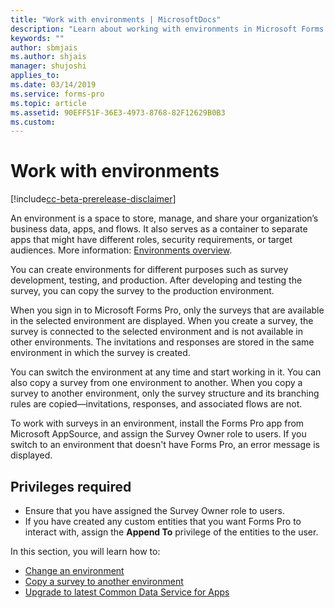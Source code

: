 ```yaml
---
title: "Work with environments | MicrosoftDocs"
description: "Learn about working with environments in Microsoft Forms Pro"
keywords: ""
author: sbmjais
ms.author: shjais
manager: shujoshi
applies_to: 
ms.date: 03/14/2019
ms.service: forms-pro
ms.topic: article
ms.assetid: 90EFF51F-36E3-4973-8768-82F12629B0B3
ms.custom: 
---
```


# Work with environments

[!include[cc-beta-prerelease-disclaimer](includes/cc-beta-prerelease-disclaimer.md)]

An environment is a space to store, manage, and share your organization’s business data, apps, and flows. It also serves as a container to separate apps that might have different roles, security requirements, or target audiences. More information: [Environments overview](https://docs.microsoft.com/en-us/power-platform/admin/environments-overview).

You can create environments for different purposes such as survey development, testing, and production. After developing and testing the survey, you can copy the survey to the production environment.

When you sign in to Microsoft Forms Pro, only the surveys that are available in the selected environment are displayed. When you create a survey, the survey is connected to the selected environment and is not available in other environments. The invitations and responses are stored in the same environment in which the survey is created. 

You can switch the environment at any time and start working in it. You can also copy a survey from one environment to another. When you copy a survey to another environment, only the survey structure and its branching rules are copied—invitations, responses, and associated flows are not.

To work with surveys in an environment, install the Forms Pro app from Microsoft AppSource, and assign the Survey Owner role to users. If you switch to an environment that doesn't have Forms Pro, an error message is displayed.

## Privileges required

- Ensure that you have assigned the Survey Owner role to users.
- If you have created any custom entities that you want Forms Pro to interact with, assign the **Append To** privilege of the entities to the user.

In this section, you will learn how to:

- [Change an environment](change-environment.md)
- [Copy a survey to another environment](copy-survey-environment.md)
- [Upgrade to latest Common Data Service for Apps](upgrade-cds.md)





